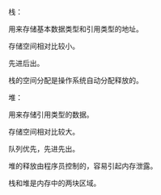 栈：

用来存储基本数据类型和引用类型的地址。

存储空间相对比较小。

先进后出。

栈的空间分配是操作系统自动分配释放的。



堆：

用来存储引用类型的数据。

存储空间相对比较大。

队列优先，先进先出。

堆的释放由程序员控制的，容易引起内存泄露。



栈和堆是内存中的两块区域。